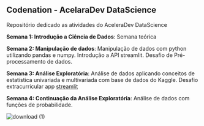 ## Codenation - AcelaraDev DataScience



Repositório dedicado as atividades do AceleraDev DataScience

**Semana 1: Introdução a Ciência de Dados**: Semana teórica

**Semana 2: Manipulação de dados**: Manipulação de dados com python utilizando pandas e numpy. Introdução a API streamlit. Desafio de Pré-processamento de dados.

**Semana 3: Análise Exploratória**: Análise de dados aplicando conceitos de estatística univariada e multivariada com base de dados do Kaggle. Desafio extracurricular app [streamlit](https://github.com/vvalcristina/streamlit-app)

**Semana 4: Continuação da Análise Exploratória**: Análise de dados com funções de probabilidade.


![download (1)](https://user-images.githubusercontent.com/52939036/80925621-b8cfde80-8d67-11ea-935d-12ff9bf7c8c0.jpeg)


